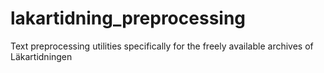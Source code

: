 lakartidning_preprocessing
==========================

Text preprocessing utilities specifically for the freely available archives of Läkartidningen